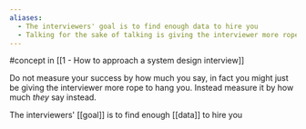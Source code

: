 ```yaml
---
aliases:
  - The interviewers' goal is to find enough data to hire you
  - Talking for the sake of talking is giving the interviewer more rope to hang you
---
```

#concept in [[1 - How to approach a system design interview]]

Do not measure your success by how much you say, in fact you might just be giving the interviewer more rope to hang you. Instead measure it by how much _they_ say instead.

The interviewers' [[goal]] is to find enough [[data]] to hire you